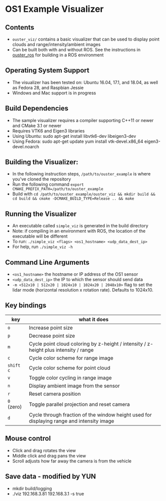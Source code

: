 # OS1 Example Visualizer

## Contents
* `ouster_viz/` contains a basic visualizer that can be used to
  display point clouds and range/intensity/ambient images
* Can be built both with and without ROS. See the instructions in
  [ouster_ros](../ouster_ros/README.md) for building in a ROS environment

## Operating System Support
* The visualizer has been tested on: Ubuntu 16.04, 17.1, and 18.04, as
  well as Fedora 28, and Raspbian Jessie
* Windows and Mac support is in progress

## Build Dependencies
* The sample visualizer requires a compiler supporting C++11 or newer
  and CMake 3.1 or newer
* Requires VTK6 and Eigen3 libraries
* Using Ubuntu: sudo apt-get install libvtk6-dev libeigen3-dev
* Using Fedora: sudo apt-get update yum install vtk-devel.x86_64
  eigen3-devel.noarch

## Building the Visualizer:
* In the following instruction steps, `/path/to/ouster_example` is where you've cloned the repository 
* Run the following command `export CMAKE_PREFIX_PATH=/path/to/ouster_example`
* Build with `cd /path/to/ouster_example/ouster_viz && mkdir build &&
  cd build && cmake -DCMAKE_BUILD_TYPE=Release .. && make`

## Running the Visualizer
* An executable called `simple_viz` is generated in the build directory
* Note: if compiling in an environment with ROS, the location of the
  executable will be different
* To run: `./simple_viz <flags> <os1_hostname> <udp_data_dest_ip>`
* For help, run `./simple_viz -h`

## Command Line Arguments
* `<os1_hostname>` the hostname or IP address of the OS1 sensor
* `<udp_data_dest_ip>` the IP to which the sensor should send data
* `-m <512x10 | 512x20 | 1024x10 | 1024x20 | 2048x10>` flag to set the lidar
  mode (horizontal resolution x rotation rate). Defaults to 1024x10.

## Key bindings
| key | what it does |
| ----| ------------ |
| `o` | Increase point size |
| `p` | Decrease point size |
| `m` | Cycle point cloud coloring by z-height / intensity / z-height plus intensity / range |
| `c` | Cycle color scheme for range image |
| `shift c` | Cycle color scheme for point cloud |
| `v` | Toggle color cycling in range image |
| `n` | Display ambient image from the sensor|
| `r` | Reset camera position
| `0` (zero) | Toggle parallel projection and reset camera |
| `d` | Cycle through fraction of the window height used for displaying range and intensity image |

## Mouse control
* Click and drag rotates the view
* Middle click and drag pans the view
* Scroll adjusts how far away the camera is from the vehicle

## Save data - modified by YUN
* mkdir build/logging 
* ./viz 192.168.3.81 192.168.3.1 -s true


